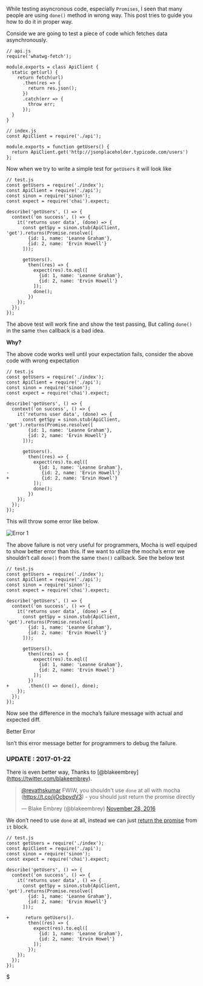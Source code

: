 While testing asyncronous code, especially `Promises`, I seen that many people are using `done()` method in wrong way. This post tries to guide you how to do it in proper way.

Conside we are going to test a piece of code which fetches data asynchronously.

    // api.js
    require('whatwg-fetch');

    module.exports = class ApiClient {
      static get(url) {
        return fetch(url)
          .then(res => {
            return res.json();
          })
          .catch(err => {
            throw err;
          });
      }
    }

    // index.js
    const ApiClient = require('./api');

    module.exports = function getUsers() {
      return ApiClient.get('http://jsonplaceholder.typicode.com/users')
    };

Now when we try to write a simple test for `getUsers` it will look like

    // test.js
    const getUsers = require('./index');
    const ApiClient = require('./api');
    const sinon = require('sinon');
    const expect = require('chai').expect;

    describe('getUsers', () => {
      context('on success', () => {
        it('returns user data', (done) => {
          const getSpy = sinon.stub(ApiClient, 'get').returns(Promise.resolve([
            {id: 1, name: 'Leanne Graham'},
            {id: 2, name: 'Ervin Howell'}
          ]));

          getUsers().
            then((res) => {
              expect(res).to.eql([
                {id: 1, name: 'Leanne Graham'},
                {id: 2, name: 'Ervin Howell'}
              ]); 
              done();
            })  
        }); 
      }); 
    });

The above test will work fine and show the test passing, But calling `done()` in the same `then` callback is a bad idea.

**Why?**

The above code works well until your expectation fails, consider the above code with wrong expectation

    // test.js
    const getUsers = require('./index');
    const ApiClient = require('./api');
    const sinon = require('sinon');
    const expect = require('chai').expect;

    describe('getUsers', () => {
      context('on success', () => {
        it('returns user data', (done) => {
          const getSpy = sinon.stub(ApiClient, 'get').returns(Promise.resolve([
            {id: 1, name: 'Leanne Graham'},
            {id: 2, name: 'Ervin Howell'}
          ]));

          getUsers().
            then((res) => {
              expect(res).to.eql([
                {id: 1, name: 'Leanne Graham'},
    -            {id: 2, name: 'Ervin Howell'}
    +            {id: 2, name: 'Ervin Howel'}
              ]); 
              done();
            })  
        }); 
      }); 
    });

This will throw some error like below.

![Error 1](http://i653.photobucket.com/albums/uu253/revathskumar/Coderepo/2016/11/Screenshot%20from%202016-11-27%2022-22-36_zpsxvu1kuqh.png)

The above failure is not very useful for programmers, Mocha is well equiped to show better error than this. If we want to utilize the mocha’s error we shouldn’t call `done()` from the same `then()` callback. See the below test

    // test.js
    const getUsers = require('./index');
    const ApiClient = require('./api');
    const sinon = require('sinon');
    const expect = require('chai').expect;

    describe('getUsers', () => {
      context('on success', () => {
        it('returns user data', (done) => {
          const getSpy = sinon.stub(ApiClient, 'get').returns(Promise.resolve([
            {id: 1, name: 'Leanne Graham'},
            {id: 2, name: 'Ervin Howell'}
          ]));

          getUsers().
            then((res) => {
              expect(res).to.eql([
                {id: 1, name: 'Leanne Graham'},
                {id: 2, name: 'Ervin Howel'}
              ]); 
            })
    +       .then(() => done(), done);
        }); 
      }); 
    });

Now see the difference in the mocha’s failure message with actual and expected diff.

Better Error

Isn’t this error message better for programmers to debug the failure.

### UPDATE : 2017-01-22

There is even better way, Thanks to <span class="citation" data-cites="blakeembrey">\[@blakeembrey\]</span>(https://twitter.com/blakeembrey).

> [<span class="citation" data-cites="revathskumar">@revathskumar</span>](https://twitter.com/revathskumar) FWIW, you shouldn't use `done` at all with mocha (<https://t.co/ijOcbpydV3>) - you should just return the promise directly
>
> — Blake Embrey (<span class="citation" data-cites="blakeembrey">@blakeembrey</span>) [November 28, 2016](https://twitter.com/blakeembrey/status/803386495180472320)

We don’t need to use `done` at all, instead we can just [return the promise](http://mochajs.org/#working-with-promises) from `it` block.

    // test.js
    const getUsers = require('./index');
    const ApiClient = require('./api');
    const sinon = require('sinon');
    const expect = require('chai').expect;

    describe('getUsers', () => {
      context('on success', () => {
        it('returns user data', () => {
          const getSpy = sinon.stub(ApiClient, 'get').returns(Promise.resolve([
            {id: 1, name: 'Leanne Graham'},
            {id: 2, name: 'Ervin Howell'}
          ]));

    +      return getUsers().
            then((res) => {
              expect(res).to.eql([
                {id: 1, name: 'Leanne Graham'},
                {id: 2, name: 'Ervin Howel'}
              ]);
            });
        });
      });
    });

$

